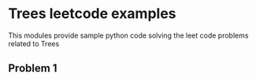 # Trees leetcode examples

This modules provide sample python code solving the leet code problems related to Trees 


## Problem 1

